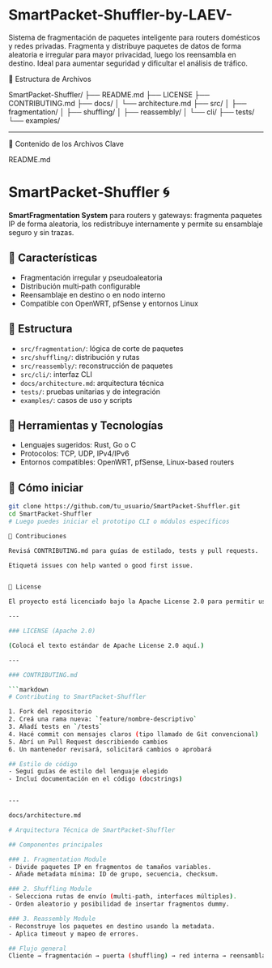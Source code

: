 # SmartPacket-Shuffler-by-LAEV-
Sistema de fragmentación de paquetes inteligente para routers domésticos y redes privadas. Fragmenta y distribuye paquetes de datos de forma aleatoria e irregular para mayor privacidad, luego los reensambla en destino. Ideal para aumentar seguridad y dificultar el análisis de tráfico.


📂 Estructura de Archivos

SmartPacket-Shuffler/
├── README.md
├── LICENSE
├── CONTRIBUTING.md
├── docs/
│   └── architecture.md
├── src/
│   ├── fragmentation/
│   ├── shuffling/
│   ├── reassembly/
│   └── cli/
├── tests/
└── examples/


---

📝 Contenido de los Archivos Clave

README.md

# SmartPacket‑Shuffler 🌀

**SmartFragmentation System** para routers y gateways: fragmenta paquetes IP de forma aleatoria, los redistribuye internamente y permite su ensamblaje seguro y sin trazas.

## 🚀 Características
- Fragmentación irregular y pseudoaleatoria
- Distribución multi‑path configurable
- Reensamblaje en destino o en nodo interno
- Compatible con OpenWRT, pfSense y entornos Linux

## 📂 Estructura
- `src/fragmentation/`: lógica de corte de paquetes  
- `src/shuffling/`: distribución y rutas  
- `src/reassembly/`: reconstrucción de paquetes  
- `src/cli/`: interfaz CLI  
- `docs/architecture.md`: arquitectura técnica  
- `tests/`: pruebas unitarias y de integración  
- `examples/`: casos de uso y scripts

## 🧰 Herramientas y Tecnologías
- Lenguajes sugeridos: Rust, Go o C
- Protocolos: TCP, UDP, IPv4/IPv6
- Entornos compatibles: OpenWRT, pfSense, Linux-based routers

## 🔧 Cómo iniciar
```bash
git clone https://github.com/tu_usuario/SmartPacket-Shuffler.git
cd SmartPacket-Shuffler
# Luego puedes iniciar el prototipo CLI o módulos específicos

🧩 Contribuciones

Revisá CONTRIBUTING.md para guías de estilado, tests y pull requests.

Etiquetá issues con help wanted o good first issue.


📝 License

El proyecto está licenciado bajo la Apache License 2.0 para permitir uso abierto y comercial.

---

### LICENSE (Apache 2.0)

(Colocá el texto estándar de Apache License 2.0 aquí.)

---

### CONTRIBUTING.md

```markdown
# Contributing to SmartPacket‑Shuffler

1. Fork del repositorio
2. Creá una rama nueva: `feature/nombre-descriptivo`
3. Añadí tests en `/tests`
4. Hacé commit con mensajes claros (tipo llamado de Git convencional)
5. Abrí un Pull Request describiendo cambios
6. Un mantenedor revisará, solicitará cambios o aprobará

## Estilo de código
- Seguí guías de estilo del lenguaje elegido
- Incluí documentación en el código (docstrings)


---

docs/architecture.md

# Arquitectura Técnica de SmartPacket‑Shuffler

## Componentes principales

### 1. Fragmentation Module
- Divide paquetes IP en fragmentos de tamaños variables.
- Añade metadata mínima: ID de grupo, secuencia, checksum.

### 2. Shuffling Module
- Selecciona rutas de envío (multi‑path, interfaces múltiples).
- Orden aleatorio y posibilidad de insertar fragmentos dummy.

### 3. Reassembly Module
- Reconstruye los paquetes en destino usando la metadata.
- Aplica timeout y mapeo de errores.

## Flujo general
Cliente → fragmentación → puerta (shuffling) → red interna → reensamblaje → destino

